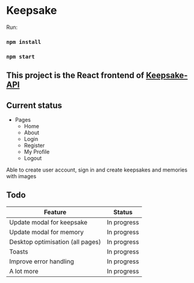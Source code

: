 # Keepsake

Run:

### `npm install`
### `npm start`

## This project is the React frontend of [Keepsake-API](https://github.com/louis171/keepsake-api)

## Current status

* Pages
  - Home
  - About
  - Login
  - Register
  - My Profile
  - Logout

Able to create user account, sign in and create keepsakes and memories with images

## Todo

| Feature  | Status |
| --- | :---: |
| Update modal for keepsake  | In progress  |
| Update modal for memory  | In progress  |
| Desktop optimisation (all pages)  | In progress  |
| Toasts  | In progress  |
| Improve error handling  | In progress  |
| A lot more  | In progress  |